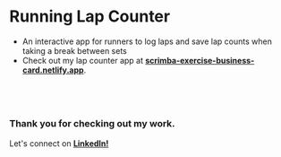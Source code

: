 # __Running Lap Counter__
- An interactive app for runners to log laps and save lap counts when taking a break between sets
- Check out my lap counter app at <a href="https://running-lap-counter.netlify.app/">__scrimba-exercise-business-card.netlify.app__</a>.

<br/> <br/>

##
### __Thank you for checking out my work.__
Let's connect on <a href="https://www.linkedin.com/in/filip-herbst/">__LinkedIn!__</a>
